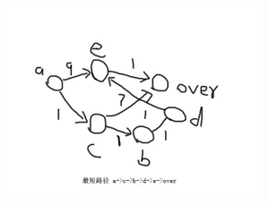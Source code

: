 ![img](https://github.com/chosecode/leetcode/blob/master/%E4%B8%80%E4%BA%9B%E7%AE%97%E6%B3%95%E7%9A%84%E5%AD%A6%E4%B9%A0%E8%AE%B0%E5%BD%95%E5%92%8C%E5%85%B7%E4%BD%93%E8%AE%B2%E8%A7%A3/dijkstra.jpg)